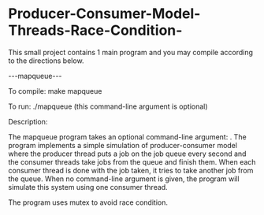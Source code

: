 # Producer-Consumer-Model-Threads-Race-Condition-

This small project contains 1 main program and you may compile according to the directions below.

---mapqueue---

To compile: make mapqueue

To run: ./mapqueue <number of consumer threads> (this command-line argument is optional)

Description:

The mapqueue program takes an optional command-line argument: <number of consumer threads>. The program implements a simple simulation of producer-consumer model where the producer thread puts a job on the job queue every second and the consumer threads take jobs from the queue and finish them. When each consumer thread is done with the job taken, it tries to take another job from the queue. When no command-line argument is given, the program will simulate this system using one consumer thread.

The program uses mutex to avoid race condition. 
